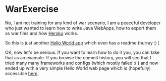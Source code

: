 # WarExercise
No, I am not training for any kind of war scenario, I am a peaceful developer who just wanted to learn how to write Java WebApps, how to export them as war files and how [Heroku](https://www.heroku.com/home) works.

So this is just another [Hello World app](https://en.wikipedia.org/wiki/%22Hello,_World!%22_program) which even has a readme (hurray :) )

OK, now let's be serious. If you want to learn how to do it you, you can take that as an example. If you browse the commit history, you will see that I tried many many frameworks and configs (which mostly failed :( ) and now ended up with a very simple Hello World web page which is (hopefully) accessible [here](https://hello-world-45536.herokuapp.com/).
